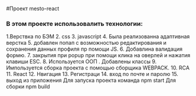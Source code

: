 #Проект  mesto-react
### В этом проекте использовалить технологии:

1.Верствка по БЭМ
2. css
3. javascript
4. Была реализованна адаптивная верстка
5. добавлен попап с возможностью редактирования и сохранения данных профиля пр помощи JS.
6. Добавлина валидация формю.
7. закрытия при popup при помощи клика на оверлей и нажатия клавиши ЕSC.
8. Используется ООП . Добавлены классы
9. Импользуется сборка проекта с помощью сборщика WEBPACK.
10. RCA
11. React
12. Нвигация 
13. Регистраци 
14. вход по почте и паролю 
15. выход из приложения
Для запуска проекта команда  npm start
Для сборки npm build


